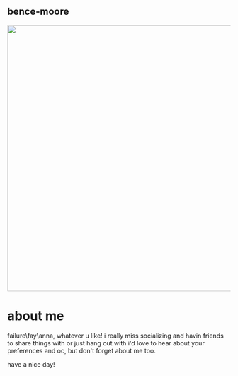 ## bence-moore
<div id="header" align="center">
  <img src="https://i.pinimg.com/1200x/6d/f2/45/6df2451921f87b2e62c26b533488fc4c.jpg" width="600"/>
</div>





# about me

failure\fay\anna, whatever u like! 
   i really miss socializing and havin friends to share things with or just hang out with 
     i'd love to hear about your preferences and oc, but don't forget about me too.

have a nice day!



